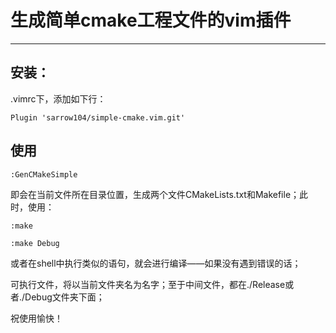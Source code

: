 # 生成简单cmake工程文件的vim插件

----------------------------------------------------------------------

## 安装：

.vimrc下，添加如下行：

```vim
Plugin 'sarrow104/simple-cmake.vim.git'
```

## 使用

```vim
:GenCMakeSimple
```

即会在当前文件所在目录位置，生成两个文件CMakeLists.txt和Makefile；此时，使用：

```vim
:make
```

```vim
:make Debug
```

或者在shell中执行类似的语句，就会进行编译——如果没有遇到错误的话；

可执行文件，将以当前文件夹名为名字；至于中间文件，都在./Release或者./Debug文件夹下面；

祝使用愉快！
